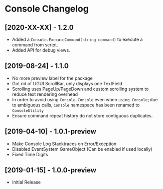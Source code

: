 # Console Changelog

## [2020-XX-XX] - 1.2.0

* Added a `Console.ExecuteCommand(string command)` to execute a command from script.
* Added API for debug views.

## [2019-08-24] - 1.1.0

* No more preview label for the package
* Got rid of UGUI ScrollBar, only displays one TextField
* Scrolling uses PageUp/PageDown and custom scrolling system to reduce text rendering overhead
* In order to avoid using `Console.Console` even when `using Console;`due to ambiguous calls, `Console` namespace has been renamed to `ConsoleUtility`
* Ensure command repeat history do not store contiguous duplicates.

## [2019-04-10] - 1.0.1-preview

* Make Console Log Stacktraces on Error/Exception
* Disabled EventSystem GameObject (Can be enabled if used locally)
* Fixed Time Digits

## [2019-01-15] - 1.0.0-preview

* Initial Release